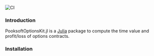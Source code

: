 ![CI](https://github.com/Pooksoft/PooksoftOptionsKit.jl/workflows/CI/badge.svg)

### Introduction
PooksoftOptionsKit.jl is a [Julia](https://www.julialang.org) package to compute the time value and profit/loss of options contracts. 

### Installation
